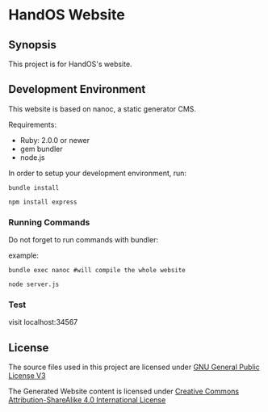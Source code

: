 # HandOS Website

## Synopsis

This project is for HandOS's website.

## Development Environment

This website is based on nanoc, a static generator CMS.

Requirements:

- Ruby: 2.0.0 or newer
- gem bundler
- node.js

In order to setup your development environment, run:

    bundle install

    npm install express

### Running Commands

Do not forget to run commands with bundler:

example:

    bundle exec nanoc #will compile the whole website

    node server.js

### Test

visit localhost:34567

## License

The source files used in this project are licensed under
[GNU General Public License V3](https://www.gnu.org/licenses/gpl.html)

The Generated Website content is licensed under [Creative
Commons Attribution-ShareAlike 4.0 International
License](http://creativecommons.org/licenses/by-sa/4.0/)
